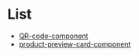 # List
* [QR-code-component](https://txrus.github.io/frontendmentor_challenge/qr-code-component-main/)
* [product-preview-card-component](https://txrus.github.io/frontendmentor_challenge/product-preview-card-component-main/)
